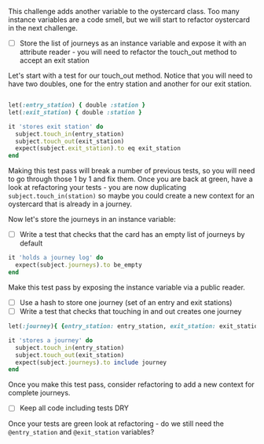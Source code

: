 This challenge adds another variable to the oystercard class. Too many instance variables are a code smell, but we will start to refactor oystercard in the next challenge.

- [ ] Store the list of journeys as an instance variable and expose it with an attribute reader - you will need to refactor the touch_out method to accept an exit station

Let's start with a test for our touch_out method. Notice that you will need to have two
doubles, one for the entry station and another for our exit station.

```ruby

let(:entry_station) { double :station }
let(:exit_station) { double :station }

it 'stores exit station' do
  subject.touch_in(entry_station)
  subject.touch_out(exit_station)
  expect(subject.exit_station).to eq exit_station
end
```

Making this test pass will break a number of previous tests, so you will need to go through those 1 by 1 and fix them. Once you are back at green, have a look at refactoring your tests - you are now duplicating `subject.touch_in(station)` so maybe you could create a new context for an oystercard that is already in a journey.

Now let's store the journeys in an instance variable:

- [ ] Write a test that checks that the card has an empty list of journeys by default

```ruby
it 'holds a journey log' do
  expect(subject.journeys).to be_empty
end
```

Make this test pass by exposing the instance variable via a public reader.

- [ ] Use a hash to store one journey (set of an entry and exit stations)
- [ ] Write a test that checks that touching in and out creates one journey

```ruby
let(:journey){ {entry_station: entry_station, exit_station: exit_station} }

it 'stores a journey' do
  subject.touch_in(entry_station)
  subject.touch_out(exit_station)
  expect(subject.journeys).to include journey
end
```
Once you make this test pass, consider refactoring to add a new context for complete journeys.

- [ ] Keep all code including tests DRY

Once your tests are green look at refactoring - do we still need the `@entry_station` and `@exit_station` variables?
